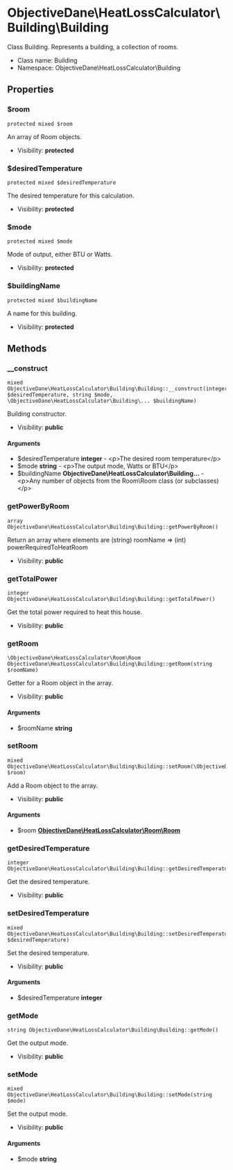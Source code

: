 ObjectiveDane\HeatLossCalculator\Building\Building
===============

Class Building. Represents a building, a collection of rooms.




* Class name: Building
* Namespace: ObjectiveDane\HeatLossCalculator\Building





Properties
----------


### $room

    protected mixed $room

An array of Room objects.



* Visibility: **protected**


### $desiredTemperature

    protected mixed $desiredTemperature

The desired temperature for this calculation.



* Visibility: **protected**


### $mode

    protected mixed $mode

Mode of output, either BTU or Watts.



* Visibility: **protected**


### $buildingName

    protected mixed $buildingName

A name for this building.



* Visibility: **protected**


Methods
-------


### __construct

    mixed ObjectiveDane\HeatLossCalculator\Building\Building::__construct(integer $desiredTemperature, string $mode, \ObjectiveDane\HeatLossCalculator\Building\... $buildingName)

Building constructor.



* Visibility: **public**


#### Arguments
* $desiredTemperature **integer** - &lt;p&gt;The desired room temperature&lt;/p&gt;
* $mode **string** - &lt;p&gt;The output mode, Watts or BTU&lt;/p&gt;
* $buildingName **ObjectiveDane\HeatLossCalculator\Building\...** - &lt;p&gt;Any number of objects from the Room\Room class (or subclasses)&lt;/p&gt;



### getPowerByRoom

    array ObjectiveDane\HeatLossCalculator\Building\Building::getPowerByRoom()

Return an array where elements are (string) roomName => (int) powerRequiredToHeatRoom



* Visibility: **public**




### getTotalPower

    integer ObjectiveDane\HeatLossCalculator\Building\Building::getTotalPower()

Get the total power required to heat this house.



* Visibility: **public**




### getRoom

    \ObjectiveDane\HeatLossCalculator\Room\Room ObjectiveDane\HeatLossCalculator\Building\Building::getRoom(string $roomName)

Getter for a Room object in the array.



* Visibility: **public**


#### Arguments
* $roomName **string**



### setRoom

    mixed ObjectiveDane\HeatLossCalculator\Building\Building::setRoom(\ObjectiveDane\HeatLossCalculator\Room\Room $room)

Add a Room object to the array.



* Visibility: **public**


#### Arguments
* $room **[ObjectiveDane\HeatLossCalculator\Room\Room](ObjectiveDane-HeatLossCalculator-Room-Room.md)**



### getDesiredTemperature

    integer ObjectiveDane\HeatLossCalculator\Building\Building::getDesiredTemperature()

Get the desired temperature.



* Visibility: **public**




### setDesiredTemperature

    mixed ObjectiveDane\HeatLossCalculator\Building\Building::setDesiredTemperature(integer $desiredTemperature)

Set the desired temperature.



* Visibility: **public**


#### Arguments
* $desiredTemperature **integer**



### getMode

    string ObjectiveDane\HeatLossCalculator\Building\Building::getMode()

Get the output mode.



* Visibility: **public**




### setMode

    mixed ObjectiveDane\HeatLossCalculator\Building\Building::setMode(string $mode)

Set the output mode.



* Visibility: **public**


#### Arguments
* $mode **string**


